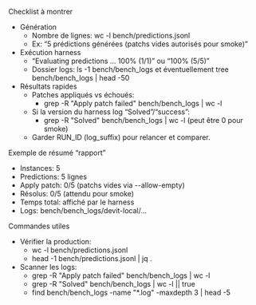 Checklist à montrer

  - Génération
      - Nombre de lignes: wc -l bench/predictions.jsonl
      - Ex: “5 prédictions générées (patchs vides autorisés pour smoke)”
  - Exécution harness
      - “Evaluating predictions … 100% (1/1)” ou “100% (5/5)”
      - Dossier logs: ls -1 bench/bench_logs et éventuellement tree bench/bench_logs | head -50
  - Résultats rapides
      - Patches appliqués vs échoués:
          - grep -R "Apply patch failed" bench/bench_logs | wc -l
      - Si la version du harness log “Solved”/“success”:
          - grep -R "Solved" bench/bench_logs | wc -l (peut être 0 pour smoke)
      - Garder RUN_ID (log_suffix) pour relancer et comparer.

  Exemple de résumé “rapport”

  - Instances: 5
  - Predictions: 5 lignes
  - Apply patch: 0/5 (patchs vides via --allow-empty)
  - Résolus: 0/5 (attendu pour smoke)
  - Temps total: affiché par le harness
  - Logs: bench/bench_logs/devit-local/…

  Commandes utiles

  - Vérifier la production:
      - wc -l bench/predictions.jsonl
      - head -1 bench/predictions.jsonl | jq .
  - Scanner les logs:
      - grep -R "Apply patch failed" bench/bench_logs | wc -l
      - grep -R "Solved" bench/bench_logs | wc -l || true
      - find bench/bench_logs -name "*.log" -maxdepth 3 | head -5
